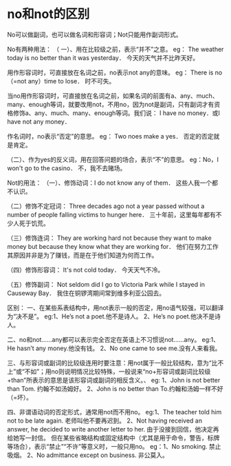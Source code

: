 # no和not的区别

No可以做副词，也可以做名词和形容词；Not只能用作副词形式。

No有两种用法：
（ 一）、用在比较级之前，表示“并不”之意。
eg： The weather today is no better than it was yesterday．
今天的天气并不比昨天好。

用作形容词时，可直接放在名词之前，no表示not any的意味。
eg： There is no（=not any）time to lose． 时不可失。

当no用作形容词时，可直接放在名词之前，如果名词的前面有a、any、much、many、enough等词，就要改用not，不用no，因为not是副词，只有副词才有资格修饰a、any、much、many、enough等词。我们说：
I have no money．或I have not any money．

作名词时，no表示“否定”的意思。
eg： Two noes make a yes．
否定的否定就是肯定。

（二）、作为yes的反义词，用在回答问题的场合，表示“不”的意思。
eg：No，I won't go to the casino． 不，我不去赌场。

Not的用法：
（一）、修饰动词：I do not know any of them． 这些人我一个都不认识。

（二）修饰不定冠词：
Three decades ago not a year passed without a number of people falling victims to hunger here． 三十年前，这里每年都有不少人死于饥荒。

（三）修饰连词：
They are working hard not because they want to make money but because they know what they are working for．
他们在努力工作其原因并非是为了赚钱，而是在于他们知道为何而工作。

（四）修饰形容词： It's not cold today． 今天天气不冷。

（五）修饰副词：
Not seldom did I go to Victoria Park while I stayed in Causeway Bay．
我住在铜锣湾期间常到维多利亚公园去。

区别：
一、在某些系表结构中，用not表示一般的否定，用no语气较强，可以翻译为“决不是”。
eg:1、He’s not a poet.他不是诗人。
2、He’s no poet.他决不是诗人。

二、no和not......any都可以表示完全否定在英语上不习惯说not......any。
eg:1、He hasn’t any money.他没有钱。
2、No one came to see me.没有人来看我。

三、与形容词或副词的比较级连用时要注意：用not属于一般比较结构，意为“比不上”或“不如”；用no则说明情况比较特殊，一般说来“no+形容词或副词比较级+than”所表示的意思是该形容词或副词的相反含义。、
eg: 1、John is not better than Tom. 约翰不如汤姆好。
2、John is no better than To.约翰和汤姆一样不好（=坏）。

四、非谓语动词的否定形式，通常用not而不用no。
eg:1、The teacher told him not to be late again. 老师叫他不要再迟到。
2、Not having received an answer, he decided to write another letter to her. 由于没接到回信，他决定再给她写一封信。
但在某些省略结构或固定结构中（尤其是用于命令，警告，标牌等场合），表示“禁止”“不许”等意义时，一般只用no。
eg：1、No smoking. 禁止吸烟。
2、No admittance except on business. 非公莫入。
